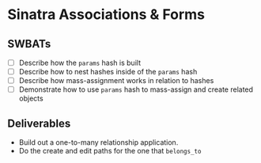 Sinatra Associations & Forms
============================

## SWBATs

- [ ] Describe how the `params` hash is built
- [ ] Describe how to nest hashes inside of the `params` hash
- [ ] Describe how mass-assignment works in relation to hashes
- [ ] Demonstrate how to use `params` hash to mass-assign and create related objects

## Deliverables

- Build out a one-to-many relationship application.
- Do the create and edit paths for the one that `belongs_to`
